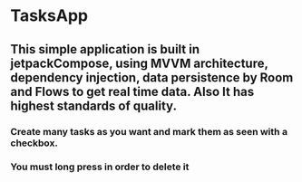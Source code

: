 # TasksApp

## This simple application is built in jetpackCompose, using MVVM architecture, dependency injection, data persistence by Room and Flows to get real time data. Also It has highest standards of quality.  

### Create many tasks as you want and mark them as seen with a checkbox.
### You must long press in order to delete it

